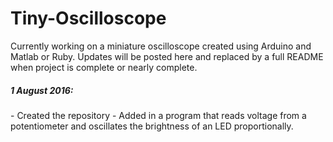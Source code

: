 # Tiny-Oscilloscope
Currently working on a miniature oscilloscope created using Arduino and Matlab or Ruby.
Updates will be posted here and replaced by a full README when project is complete or nearly complete.

<h5> 1 August 2016: </h5>
- Created the repository
- Added in a program that reads voltage from a potentiometer and oscillates the brightness of an LED proportionally.
